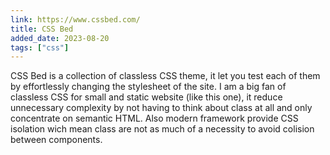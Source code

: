```yaml
---
link: https://www.cssbed.com/
title: CSS Bed
added_date: 2023-08-20
tags: ["css"]
---
```

CSS Bed is a collection of classless CSS theme, it let you test
each of them by effortlessly changing the stylesheet of the site. I am a big
fan of classless CSS for small and static website (like this one), it reduce
unnecessary complexity by not having to think about class at all and only
concentrate on semantic HTML. Also modern framework provide CSS isolation wich
mean class are not as much of a necessity to avoid colision between components.

